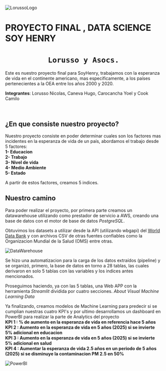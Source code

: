 ![LorussoLogo](https://scontent.fmdq3-1.fna.fbcdn.net/v/t39.30808-6/313263786_110911411815519_5789214515215323117_n.jpg?_nc_cat=102&ccb=1-7&_nc_sid=730e14&_nc_ohc=Uro4rsrXKA8AX_QfctZ&_nc_ht=scontent.fmdq3-1.fna&oh=00_AfAzh9i3mpLsiiAp1wuNUflN2prWxLmA6RYCGeY3ecaaog&oe=635DF96D)

# **PROYECTO FINAL , DATA SCIENCE SOY HENRY**

# <h1 align="center">**`Lorusso y Asocs.`**</h1>

Este es nuestro proyecto final para SoyHenry, trabajamos con la esperanza de vida en el continente americano, mas especificamente, a los países pertenecientes a la OEA entre los años 2000 y 2020.

 **Integrantes**: Lorusso Nicolas, Caneva Hugo, Carocancha Yoel y Cook Camilo

</br>

## **¿En que consiste nuestro proyecto?**

Nuestro proyecto consiste en poder determinar cuales son los factores mas incidentes en la esperanza de vida de un país, abordamos el trabajo desde 5 factores:
</br>
**1- Educacion**
</br>
**2- Trabajo**
</br>
**3- Nivel de vida**
</br>
**4- Medio Ambiente**
</br>
**5- Estado**

A partir de estos factores, creamos 5 indices.

## **Nuestro camino**

Para poder realizar el proyecto, por primera parte creamos un datawarehouse utilizando como prestador de servicio a AWS, creando una base de datos con el motor de base de datos *PostgreSQL*.

Obtuvimos los datasets a utilizar desde la API (utilizando wbgapi) del [World Data Bank](https://databank.worldbank.org/source/world-development-indicators) y con archivos CSV de otras fuentes confiables como la Organizacion Mundial de la Salud (OMS) entre otras.

![DataWarehouse](https://scontent.fmdq3-1.fna.fbcdn.net/v/t39.30808-6/306332137_110927635147230_2178348703837984022_n.jpg?_nc_cat=109&ccb=1-7&_nc_sid=730e14&_nc_ohc=bo7XYUecuacAX8MEVus&_nc_ht=scontent.fmdq3-1.fna&oh=00_AfA3FyDDZ5wHRNjwS18PtUjEVw7AFanM27laCM5Fh45KvQ&oe=635E181C)

Se hizo una automatizacion para la carga de los datos extraídos (pipeline) y se organizó, primero, la base de datos en torno a 28 tablas, las cuales derivaron en solo 5 tablas con las variables y los indices antes mencionados.

Proseguimos haciendo, ya con las 5 tablas, una Web APP con la herramienta *Streamlit* dividida por cuatro secciones. *About* *Visual* *Machine Learning* *Data*

Ya finalizando, creamos modelos de Machine Learning para predecir si se cumplian nuestras cuatro KPI's y por ultimo desarrollamos un dashboard en PowerBI para realizar la parte de Analytics del proyecto
</br>
**KPI 1 : % de aumento en la esperanza de vida en referencia hace 5 años**
</br>
**KPI 2 : Aumento en la esperanza de vida en 5 años (2025) si se invierte 5% adicional en educacion**
</br>
**KPI 3 : Aumento en la esperanza de vida en 5 años (2025) si se invierte 5% adicional en salud**
</br>
**KPI 4 : Aumentar la esperanza de vida 2.5 años en un periodo de 5 años (2025) si se disminuye la contaminacion PM 2.5 en 50%**
</br>


![PowerBI](https://app.powerbi.com/view?r=eyJrIjoiZTkwNDJlNmMtNDRkOS00MWM4LWEyMjQtY2VkMmE1NjI0NDk4IiwidCI6IjQyM2U0YjljLTBjNTUtNDYyZC04OTA1LWU4NWQxZGNlZGJjZCJ9&pageName=ReportSection2d5b2ba67c8cf353e65e)





